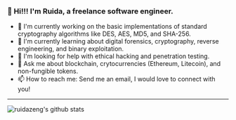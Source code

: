 ### 👋 Hi!!! I'm Ruida, a freelance software engineer.

- 🔭 I'm currently working on the basic implementations of standard cryptography algorithms like DES, AES, MD5, and SHA-256.
- 🌱 I'm currently learning about digital forensics, cryptography, reverse engineering, and binary exploitation.
- 🤔 I'm looking for help with ethical hacking and penetration testing.
- 💬 Ask me about blockchain, crytocurrencies (Ethereum, Litecoin), and non-fungible tokens.
- 📫 How to reach me: Send me an email, I would love to connect with you!

---
![ruidazeng's github stats](https://github-readme-stats.vercel.app/api?username=ruidazeng&count_private=true&show_icons=true)
